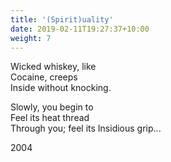 ```yaml
---
title: '(Spirit)uality'
date: 2019-02-11T19:27:37+10:00
weight: 7
---
```


Wicked whiskey, like  
Cocaine, creeps  
Inside without knocking.

Slowly, you begin to  
Feel its heat thread  
Through you; feel its
Insidious grip...

2004